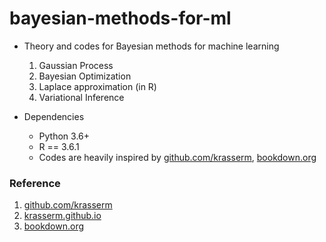 # bayesian-methods-for-ml


- Theory and codes for Bayesian methods for machine learning
  1. Gaussian Process
  2. Bayesian Optimization
  3. Laplace approximation (in R)
  4. Variational Inference 
  
- Dependencies
  - Python 3.6+
  - R == 3.6.1
  - Codes are heavily inspired by [github.com/krasserm], [bookdown.org]

### Reference
1. [github.com/krasserm]
2. [krasserm.github.io]
3. [bookdown.org]

[github.com/krasserm]: https://github.com/krasserm/bayesian-machine-learning
[krasserm.github.io]: http://krasserm.github.io
[bookdown.org]: https://bookdown.org/rdpeng/advstatcomp/laplace-approximation.html
